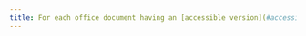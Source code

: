 ```yaml
---
title: For each office document having an [accessible version](#accessible-version-for-a-document-for-download), does this version offer the same information?
---
```

